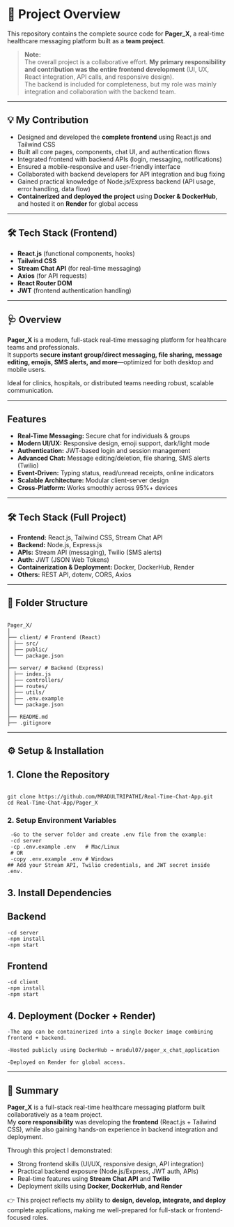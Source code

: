 # 👥 Project Overview

This repository contains the complete source code for **Pager_X**, a real-time healthcare messaging platform built as a **team project**.

> **Note:**  
> The overall project is a collaborative effort. **My primary responsibility and contribution was the entire frontend development** (UI, UX, React integration, API calls, and responsive design).  
> The backend is included for completeness, but my role was mainly integration and collaboration with the backend team.

---

## 💡 My Contribution

- Designed and developed the **complete frontend** using React.js and Tailwind CSS  
- Built all core pages, components, chat UI, and authentication flows  
- Integrated frontend with backend APIs (login, messaging, notifications)  
- Ensured a mobile-responsive and user-friendly interface  
- Collaborated with backend developers for API integration and bug fixing  
- Gained practical knowledge of Node.js/Express backend (API usage, error handling, data flow)  
- **Containerized and deployed the project** using **Docker & DockerHub**, and hosted it on **Render** for global access  

---

## 🛠️ Tech Stack (Frontend)

- **React.js** (functional components, hooks)
- **Tailwind CSS**
- **Stream Chat API** (for real-time messaging)
- **Axios** (for API requests)
- **React Router DOM**
- **JWT** (frontend authentication handling)

---

## 🩺 Overview

**Pager_X** is a modern, full-stack real-time messaging platform for healthcare teams and professionals.  
It supports **secure instant group/direct messaging, file sharing, message editing, emojis, SMS alerts, and more**—optimized for both desktop and mobile users.

Ideal for clinics, hospitals, or distributed teams needing robust, scalable communication.

---

##  Features

- **Real-Time Messaging:** Secure chat for individuals & groups  
- **Modern UI/UX:** Responsive design, emoji support, dark/light mode  
- **Authentication:** JWT-based login and session management  
- **Advanced Chat:** Message editing/deletion, file sharing, SMS alerts (Twilio)  
- **Event-Driven:** Typing status, read/unread receipts, online indicators  
- **Scalable Architecture:** Modular client-server design  
- **Cross-Platform:** Works smoothly across 95%+ devices  

---

## 🛠️ Tech Stack (Full Project)

- **Frontend:** React.js, Tailwind CSS, Stream Chat API  
- **Backend:** Node.js, Express.js  
- **APIs:** Stream API (messaging), Twilio (SMS alerts)  
- **Auth:** JWT (JSON Web Tokens)  
- **Containerization & Deployment:** Docker, DockerHub, Render  
- **Others:** REST API, dotenv, CORS, Axios  


---

## 📁 Folder Structure
```

Pager_X/
│
├── client/ # Frontend (React)
│ ├── src/
│ ├── public/
│ └── package.json
│
├── server/ # Backend (Express)
│ ├── index.js
│ ├── controllers/
│ ├── routes/
│ ├── utils/
│ ├── .env.example
│ └── package.json
│
├── README.md
├── .gitignore

```

---

## ⚙️ Setup & Installation

## 1. **Clone the Repository**
```

git clone https://github.com/MRADULTRIPATHI/Real-Time-Chat-App.git
cd Real-Time-Chat-App/Pager_X
```
### 2. **Setup Environment Variables**
```
 -Go to the server folder and create .env file from the example:
 -cd server
 -cp .env.example .env   # Mac/Linux
 # OR
 -copy .env.example .env # Windows
## Add your Stream API, Twilio credentials, and JWT secret inside .env.
```
## 3. **Install Dependencies**
## Backend
```
-cd server
-npm install
-npm start
```
## Frontend
```
-cd client
-npm install
-npm start
```
## 4.  **Deployment (Docker + Render)**
```
-The app can be containerized into a single Docker image combining frontend + backend.

-Hosted publicly using DockerHub → mradul07/pager_x_chat_application

-Deployed on Render for global access.
```
---

## 📌 Summary

**Pager_X** is a full-stack real-time healthcare messaging platform built collaboratively as a team project.  
My **core responsibility** was developing the **frontend** (React.js + Tailwind CSS), while also gaining hands-on experience in backend integration and deployment.  

Through this project I demonstrated:
- Strong frontend skills (UI/UX, responsive design, API integration)
- Practical backend exposure (Node.js/Express, JWT auth, APIs)
- Real-time features using **Stream Chat API** and **Twilio**
- Deployment skills using **Docker, DockerHub, and Render**

👉 This project reflects my ability to **design, develop, integrate, and deploy** complete applications, making me well-prepared for full-stack or frontend-focused roles.  


